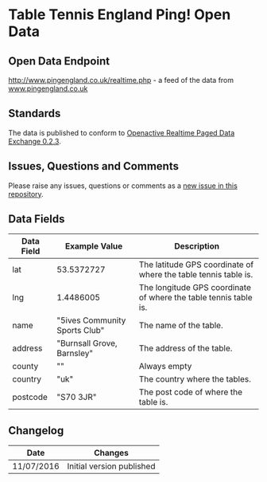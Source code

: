 # Table Tennis England Ping! Open Data

## Open Data Endpoint
http://www.pingengland.co.uk/realtime.php - a feed of the data from www.pingengland.co.uk

## Standards
The data is published to conform to [Openactive Realtime Paged Data Exchange 0.2.3](https://www.openactive.io/realtime-paged-data-exchange/0.2.3/).

## Issues, Questions and Comments
Please raise any issues, questions or comments as a [new issue in this repository](https://github.com/table-tennis-england/opendata/issues).

## Data Fields

| Data Field | Example Value | Description |
|---|---|---|
| lat | 53.5372727  | The latitude GPS coordinate of where the table tennis table is. | 
| lng | 1.4486005  | The longitude GPS coordinate of where the table tennis table is.  | 
| name | "5ives Community Sports Club" | The name of the table. | 
| address | "Burnsall Grove, Barnsley" | The address of the table.  | 
| county | "" | Always empty  | 
| country | "uk" |  The country where the tables. | 
| postcode | "S70 3JR" | The post code of where the table is. | 

## Changelog

| Date | Changes |
|---|---|
| 11/07/2016 | Initial version published |
